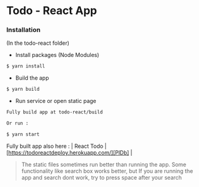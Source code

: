 # Todo - React App

### Installation
(In the todo-react folder)
- Install packages (Node Modules)
```sh
$ yarn install
```
- Build the app
```sh
$ yarn build
```
- Run service or open static page
```sh
Fully build app at todo-react/build

Or run : 

$ yarn start
```

Fully built app also here : | React Todo | [https://todoreactdeploy.herokuapp.com/][PlDb] |

> The static files sometimes run better than running the app.
> Some functionality like search box works better, but
> If you are running the app and search dont work, try to
> press space after your search